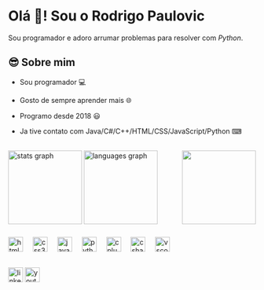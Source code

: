 <h1 align="left">Olá 👋!  Sou o Rodrigo Paulovic</h1>

Sou programador e adoro arrumar problemas para resolver com _Python_.

###

<h2> 😎 Sobre mim </h2>

- Sou programador 💻

- Gosto de sempre aprender mais 🌐

- Programo desde 2018 😃

- Ja tive contato com Java/C#/C++/HTML/CSS/JavaScript/Python ⌨

<br clear="both">

<div align="left">
  <img src="https://github-readme-stats.vercel.app/api?username=RodinPaulovic&hide_title=false&hide_rank=false&show_icons=true&include_all_commits=true&count_private=true&disable_animations=false&theme=github_dark&locale=en&hide_border=false" height="150" alt="stats graph"  />
  <img src="https://github-readme-stats.vercel.app/api/top-langs?username=RodinPaulovic&locale=en&hide_title=false&layout=compact&card_width=320&langs_count=10&theme=github_dark&hide_border=false" height="150" alt="languages graph"  />
  <img align="right" height="150" src="https://cdn.discordapp.com/attachments/771372660599816222/1312605782029897778/giphy.gif?ex=674dc3a5&is=674c7225&hm=356f1702a0383c377ad30f57c531e6e106eaba724ad866da632bbb972a6a2392&"  />
</div>

###

<div align="left">
  <img src="https://cdn.jsdelivr.net/gh/devicons/devicon/icons/html5/html5-original.svg" height="30" alt="html5 logo"  />
  <img width="12" />
  <img src="https://cdn.jsdelivr.net/gh/devicons/devicon/icons/css3/css3-original.svg" height="30" alt="css3 logo"  />
  <img width="12" />
  <img src="https://cdn.jsdelivr.net/gh/devicons/devicon/icons/javascript/javascript-original.svg" height="30" alt="javascript logo"  />
  <img width="12" />
  <img src="https://cdn.jsdelivr.net/gh/devicons/devicon/icons/python/python-original.svg" height="30" alt="python logo"  />
  <img width="12" />
  <img src="https://cdn.jsdelivr.net/gh/devicons/devicon/icons/cplusplus/cplusplus-original.svg" height="30" alt="cplusplus logo"  />
  <img width="12" />
  <img src="https://cdn.jsdelivr.net/gh/devicons/devicon/icons/csharp/csharp-original.svg" height="30" alt="csharp logo"  />
  <img width="12" />
  <img src="https://cdn.jsdelivr.net/gh/devicons/devicon/icons/vscode/vscode-original.svg" height="30" alt="vscode logo"  />
</div>

##

<div align="left">
  <a href="https://www.linkedin.com/in/rodrigo-paulovic/" target="_blank"><img src="https://img.shields.io/static/v1?message=LinkedIn&logo=linkedin&label=&color=0077B5&logoColor=white&labelColor=&style=for-the-badge" height="30" alt="linkedin logo"  /></a>
  <a href="https://www.youtube.com/@RodrigoPaulovic" target="_blank"><img src="https://img.shields.io/static/v1?message=YouTube&logo=youtube&label=&color=FF0000&logoColor=white&labelColor=&style=for-the-badge" height="30" alt="youtube logo"  /></a>
</div>

###

  
